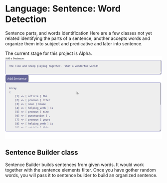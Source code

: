 # Language: Sentence: Word Detection
Sentence parts, and words identification
Here are a few classes not yet related identifying the parts of a sentence, another accepts words and organize 
them into subject and predicative and later into sentence.

The current stage for this project is Alpha.
<img src="https://raw.githubusercontent.com/gmanon/language/sentence/sentence/language_data/sentence_elements_finder.png" alt="language-sec:sentence element finder">

<h2>Sentence Builder class</h2>
Sentence Builder builds sentences from given words.  It would work together with the sentence elements filter.  Once you have gother random words, you will pass it to sentence builder to build an organized sentence.  
